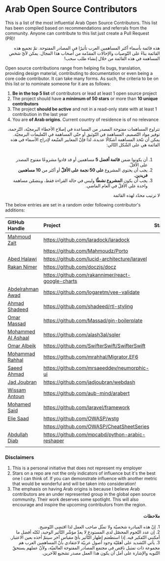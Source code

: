 # Arab Open Source Contributors

This is a list of the most influential Arab Open Source Contributors. This list has been compiled based on recommendations and referrals from the community. Anyone can contribute to this list just create a Pull Request (PR)!

<div dir="rtl"> هذه قائمة بأسماء أكثر المساهمين العرب تأثيرًا في المصادر المفتوحة. تمّ تجميع هذه القائمة بناءً على التّوصيات والإحالات المقدّمة من أصحاب هذا المجال. يمكن لأيّ شخص المساهمة في هذه القائمة من خلال إنشاء طلب سحب!</div>

Open source contributions range from helping fix bugs, translation, providing design material, contributing to documentation or even being a core code contributor. It can take many forms. As such, the criteria to be on this list or to nominate someone for it are as follows:

1. **Be in the top 5 list** of contributors or lead at least 1 open source project
2. The project should have **a minimum of 50 stars** or more than **10 unique contributors**
3. The project **should be active** and not in a read-only state with at least 1 contribution in the last year
4. You are **of Arab origins**. Current country of residence is of no relevance

<div dir="rtl">تتراوح المساهمات مفتوحة المصدر من المساعدة في إصلاح الأخطاء البرمجيّة، التّرجمة، توفير مواد التّصميم، المساهمة في التّوثيق أو حتّى المساهمة في التّعليمات البرمجيّة. يمكن أن تتّخذ المساهمة أشكالًا عديدة، لذا فإنّ المعايير المتّبعة لإدراج الأسماء في هذه القائمة هي على الشّكل التّالي:
</br>
</br>

1. أن يكونوا ضمن <strong>قائمة أفضل 5</strong> مساهمين أو قد قادوا مشروعًا مفتوح المصدر على الأقلّ.
2. يجب أن يحتوي المشروع<strong> على 50 نجمة على الأقلّ</strong> أو أكثر من <strong>10 مساهمين فريدين.</strong>
3. يجب أن يكون <strong>المشروع نشطًا</strong> وليس في حالة القراءة فقط، ويتضمّن مساهمة واحدة على الأقلّ في العام الماضي.
</div>

<div dir="rtl">لا ترتيب محدّد لهذه القائمة</div>

The below entries are set in a random order following contributor's additions:

| GitHub Handle                                     | Project                                           | Stars |
|:--------------------------------------------------|:--------------------------------------------------|:------|
| [Mahmoud Zalt](https://github.com/Mahmoudz)       | https://github.com/laradock/laradock              |       |
|                                                   | https://github.com/Mahmoudz/Porto                 |       |
| [Abed Halawi](https://github.com/Mulkave)         | https://github.com/lucid-architecture/laravel     |       |
| [Rakan Nimer](https://github.com/rakannimer)      | https://github.com/doczjs/docz                    |       |
|                                                   | https://github.com/rakannimer/react-google-charts |       |
| [Abdelrahman Awad](https://github.com/logaretm)   | https://github.com/logaretm/vee-validate          |       |
| [Ahmad Shadeed](https://github.com/shadeed)       | https://github.com/shadeed/rtl-styling            |       |
| [Omar Massad](https://github.com/Massad)          | https://github.com/Massad/gin-boilerplate         |       |
| [Mohammed Al Ashaal](https://github.com/alash3al) | https://github.com/alash3al/sqler                 |       |
| [Omar Albeik](https://github.com/omaralbeik)      | https://github.com/SwifterSwift/SwifterSwift      |       |
| [Mohammad Rahhal](https://github.com/mrahhal)     | https://github.com/mrahhal/Migrator.EF6           |       |
| [Saeed Ahmad](https://github.com/mrsaeeddev)      | https://github.com/mrsaeeddev/neumorphic-ui       |       |
| [Jad Joubran](https://github.com/jadjoubran)      | https://github.com/jadjoubran/webdash             |       |
| [Wissam Antoun](https://github.com/WissamAntoun)  | https://github.com/aub-mind/arabert               |       |
| [Mohamed Said](https://github.com/themsaid)       | https://github.com/laravel/framework              |       |
| [Elie Saad](https://github.com/thunderson)        | https://github.com/OWASP/wstg                     |       |
|                                                   | https://github.com/OWASP/CheatSheetSeries         |       |
| [Abdullah Diab](https://github.com/mpcabd)        | https://github.com/mpcabd/python-arabic-reshaper  |       |
|                                                   |                                                   |       |

### Disclaimers

1. This is a personal initiative that does not represent my employer
2. Stars on a repo are not the only indicators of influence but it's the best one I can think of. If you can demonstrate influence with another metric that would be wonderful and will be taken into consideration!
3. The emphasis on having Arab origins is because I believe Arab contributors are an under represented group in the global open source community. Their work deserves some spotlight. This will also encourage and inspire the upcoming contributors from the region.

#### <div dir="rtl">ملاحظات</div>
<div dir="rtl">
  1. إنّ هذه المبادرة شخصيّة ولا تمثّل صاحب العمل لذا اقتضى التّوضيح.</br>
  2. إن عدد النّجوم المحصّل لدى المستودع لا يعدّ مؤشّر التّأثير الوحيد، لكنّه أفضل ما أمكنني التّفكير فيه. إذا استطعتم إظهار التّأثير بأيّ مقياس آخر سيتمّ أخذه بعين الاعتبار.</br>
  3. يأتي التّشديد على أهمّيّة وجود أصول عربيّة لاعتقادي بأنّ المساهمين العرب هم مجموعة ذات تمثيل ناقص في مجتمع المصادر المفتوحة العالميّة، ولأنّ عملهم يستحقّ التّنويه والإشارة على أمل أن يكون هذا العمل مصدر تشجيع للآخرين.</br>
</div>
